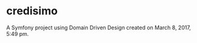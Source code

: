 credisimo
=========

A Symfony project using Domain Driven Design created on March 8, 2017, 5:49 pm.
